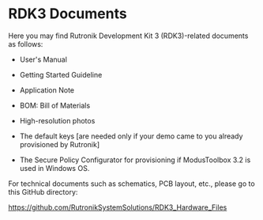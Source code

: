 # RDK3 Documents

Here you may find Rutronik Development Kit 3 (RDK3)-related documents as follows:

- User's Manual

- Getting Started Guideline

- Application Note

- BOM: Bill of Materials

- High-resolution photos

- The default keys [are needed only if your demo came to you already provisioned by Rutronik]

- The Secure Policy Configurator for provisioning if ModusToolbox 3.2 is used in Windows OS.

  

For technical documents such as schematics, PCB layout, etc., please go to this GitHub directory:

https://github.com/RutronikSystemSolutions/RDK3_Hardware_Files



